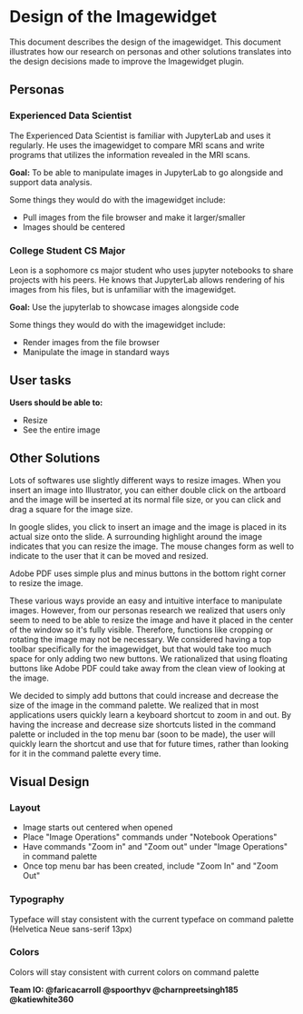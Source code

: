 # Design of the Imagewidget

This document describes the design of the imagewidget. This document illustrates how our research on personas and other
solutions translates into the design decisions made to improve the Imagewidget plugin.

## Personas

### Experienced Data Scientist

The Experienced Data Scientist is familiar with JupyterLab and uses it regularly. He uses the imagewidget to compare MRI scans and write
programs that utilizes the information revealed in the MRI scans.

**Goal:** To be able to manipulate images in JupyterLab to go alongside and support data analysis.

Some things they would do with the imagewidget include:

* Pull images from the file browser and make it larger/smaller
* Images should be centered

### College Student CS Major

Leon is a sophomore cs major student who uses jupyter notebooks to share projects with his peers. He knows that JupyterLab
allows rendering of his images from his files, but is unfamiliar with the imagewidget.

**Goal:** Use the jupyterlab to showcase images alongside code

Some things they would do with the imagewidget include:
* Render images from the file browser
* Manipulate the image in standard ways

## User tasks

**Users should be able to:**

* Resize
* See the entire image

## Other Solutions

Lots of softwares use slightly different ways to resize images. When you insert an image into Illustrator, you can either double click
on the artboard and the image will be inserted at its normal file size, or you can click and drag a square for the image size.

In google slides, you click to insert an image and the image is placed in its actual size onto the slide. A surrounding highlight
around the image indicates that you can resize the image. The mouse changes form as well to indicate to the user that it can be moved
and resized.

Adobe PDF uses simple plus and minus buttons in the bottom right corner to resize the image.

These various ways provide an easy and intuitive interface to manipulate images. However, from our personas research we realized that
users only seem to need to be able to resize the image and have it placed in the center of the window so it's fully visible. Therefore, functions like
cropping or rotating the image may not be necessary. We considered having a top toolbar specifically for the imagewidget, but that would take too much space for only
adding two new buttons. We rationalized that using floating buttons like Adobe PDF could take away from the clean view of looking at the 
image. 

We decided to simply add buttons that could increase and decrease the size of the image in the command palette. We realized that
in most applications users quickly learn a keyboard shortcut to zoom in and out. By having the increase and decrease size shortcuts listed
in the command palette or included in the top menu bar (soon to be made), the user will quickly learn the shortcut and use that for future times, rather than looking for it in the
command palette every time.


## Visual Design

### Layout

* Image starts out centered when opened
* Place "Image Operations" commands under "Notebook Operations"
* Have commands "Zoom in" and "Zoom out" under "Image Operations" in command palette
* Once top menu bar has been created, include "Zoom In" and "Zoom Out"

### Typography

Typeface will stay consistent with the current typeface on command palette (Helvetica Neue sans-serif 13px)

### Colors

Colors will stay consistent with current colors on command palette

**Team IO: @faricacarroll @spoorthyv @charnpreetsingh185 @katiewhite360**
